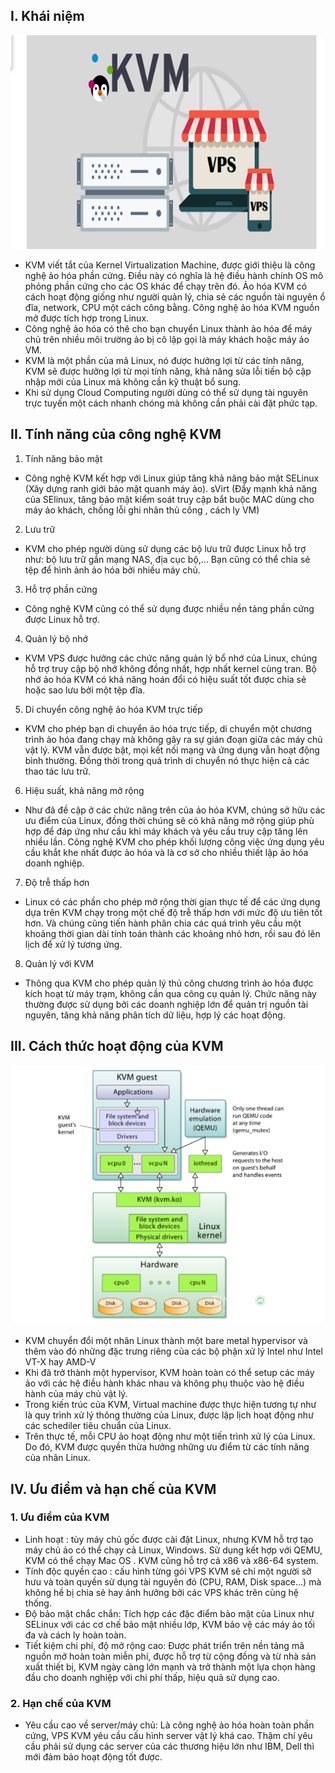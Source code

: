 ## I. Khái niệm 
<img src="img/k1.png">

- KVM viết tắt của Kernel Virtualization Machine, được giới thiệu là công nghệ ảo hóa phần cứng. Điều này có nghĩa là hệ điều hành chính OS mô phỏng phần cứng cho các OS khác để chạy trên đó. Ảo hóa KVM có cách hoạt động giống như người quản lý, chia sẻ các nguồn tài nguyên ổ đĩa, network, CPU một cách công bằng. Công nghệ ảo hóa KVM nguồn mở được tích hợp trong Linux.
- Công nghệ ảo hóa có thê cho bạn chuyển Linux thành ảo hóa để máy chủ trên nhiều môi trường ảo bị cô lập gọi là máy khách hoặc máy ảo VM.
- KVM là một phần của mã Linux, nó được hưởng lợi từ các tính năng, KVM sẽ được hưởng lợi từ mọi tính năng, khả năng sửa lỗi tiến bộ cập nhập mới của Linux mà không cần kỹ thuật bổ sung.
- Khi sử dụng Cloud Computing người dùng có thể sử dụng tài nguyên trực tuyến một cách nhanh chóng mà không cần phải cài đặt phức tạp.

## II. Tính năng của công nghệ KVM
1. Tính năng bảo mật
- Công nghệ KVM kết hợp với Linux giúp tăng khả năng bảo mật SELinux (Xây dựng ranh giới bảo mật quanh máy ảo). sVirt (Đẩy mạnh khả năng của SElinux, tăng bảo mật kiểm soát truy cập bắt buộc MAC dùng cho máy ảo khách, chống lỗi ghi nhãn thủ công , cách ly VM)

2. Lưu trữ
- KVM cho phép người dùng sử dụng các bộ lưu trữ được Linux hỗ trợ như: bộ lưu trữ gắn mạng NAS, địa cục bộ,... Bạn cũng có thể chia sẻ tệp để hình ảnh ảo hóa bởi nhiều máy chủ.


3. Hỗ trợ phần cứng 
- Công nghệ KVM cũng có thể sử dụng được nhiều nền tảng phần cứng được Linux hỗ trợ.

4. Quản lý bộ nhớ
- KVM VPS được hưởng các chức năng quản lý bổ nhớ của Linux, chúng hỗ trợ truy cập bộ nhớ không đồng nhất, hợp nhất kernel cùng tran. Bộ nhớ ảo hóa KVM có khả năng hoán đổi có hiệu suất tốt được chia sẻ hoặc sao lưu bởi một tệp đĩa.

5. Di chuyển công nghệ ảo hóa KVM trực tiếp
- KVM cho phép bạn di chuyển ảo hóa trực tiếp, di chuyển một chương trình ảo hóa đang chạy mà không gây ra sự gián đoạn giữa các máy chủ vật lý. KVM vẫn được bật, mọi kết nối mạng và ứng dụng vẫn hoạt động bình thường. Đồng thời trong quá trình di chuyển nó thực hiện cả các thao tác lưu trữ.

6. Hiệu suất, khả năng mở rộng
- Như đã đề cập ở các chức năng trên của ảo hóa KVM, chúng sở hữu các ưu điểm của Linux, đồng thời chúng sẽ có khả năng mở rộng giúp phù hợp để đáp ứng như cầu khi máy khách và yêu cầu truy cập tăng lên nhiều lần. Công nghệ KVM cho phép khối lượng công việc ứng dụng yêu cầu khắt khe nhất được ảo hóa và là cơ sở cho nhiều thiết lập ảo hóa doanh nghiệp.
7. Độ trễ thấp hơn
- Linux có các phần cho phép mở rộng thời gian thực tế để các ứng dụng dựa trên KVM chạy trong một chế độ trễ thấp hơn với mức độ ưu tiên tốt hơn. Và chúng cũng tiến hành phân chia các quá trình yêu cầu một khoảng thời gian dài tính toán thành các khoảng nhỏ hơn, rồi sau đó lên lịch để xử lý tương ứng.
8. Quản lý với KVM
- Thông qua KVM cho phép quản lý thủ công chương trình ảo hóa được kích hoạt từ máy trạm, không cần qua công cụ quản lý. Chức năng này thường được sử dụng bởi các doanh nghiệp lớn để quản trị nguồn tài nguyên, tăng khả năng phân tích dữ liệu, hợp lý các hoạt động.

## III. Cách thức hoạt động của KVM
<img src="img/k2.png">


- KVM chuyển đổi một nhân Linux thành một bare metal hypervisor và thêm vào đó những đặc trưng riêng của các bộ phận xử lý Intel như Intel VT-X hay AMD-V
- Khi đã trở thành một hypervisor, KVM hoàn toàn có thể setup các máy ảo với các hệ điều hành khác nhau và không phụ thuộc vào hệ điều hành của máy chủ vật lý.
- Trong kiến trúc của KVM, Virtual machine được thực hiện tương tự như là quy trình xử lý thông thường của Linux, được lập lịch hoạt động như các schediler tiêu chuẩn của Linux.
- Trên thực tế, mỗi CPU ảo hoạt động như một tiến trình xử lý của Linux. Do đó, KVM được quyền thừa hưởng những ưu điểm từ các tính năng của nhân Linux.

## IV. Ưu điểm và hạn chế của KVM
### 1. Ưu điểm của KVM
- Linh hoạt : tùy máy chủ gốc được cài đặt Linux, nhưng KVM hỗ trợ tạo máy chủ ảo có thể chạy cả Linux, Windows. Sử dụng kết hợp với QEMU, KVM có thể chạy Mac OS . KVM cũng hỗ trợ cả x86 và x86-64 system.
- Tính độc quyền cao : cấu hình từng gói VPS KVM sẽ chỉ một người sỡ hưu và toàn quyền sử dụng tài nguyên đó (CPU, RAM, Disk space...) mà không hề bị chia sẻ hay ảnh hưởng bởi các VPS khác trên cùng hệ thống.
- Độ bảo mật chắc chắn: Tích hợp các đặc điểm bảo mật của Linux như SELinux với các cơ chế bảo mật nhiều lớp, KVM bảo vệ các máy ảo tối đa và cách ly hoàn toàn.
- Tiết kiệm chi phí, độ mở rộng cao: Được phát triển trên nền tảng mã nguồn mở hoàn toàn miễn phí, được hỗ trợ từ cộng đồng và từ nhà sản xuất thiết bị, KVM ngày càng lớn mạnh và trở thành một lựa chọn hàng đầu cho doanh nghiệp với chi phí thấp, hiệu quả sử dụng cao.

### 2. Hạn chế của KVM
- Yêu cầu cao về server/máy chủ: Là công nghệ ảo hóa hoàn toàn phần cứng, VPS KVM yêu cầu cấu hình server vật lý khá cao. Thậm chí yêu cầu phải sử dụng các server của các thương hiệu lớn như IBM, Dell thì mới đảm bảo hoạt động tốt được.